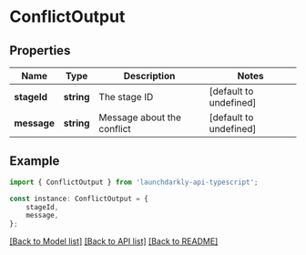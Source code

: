 # ConflictOutput


## Properties

Name | Type | Description | Notes
------------ | ------------- | ------------- | -------------
**stageId** | **string** | The stage ID | [default to undefined]
**message** | **string** | Message about the conflict | [default to undefined]

## Example

```typescript
import { ConflictOutput } from 'launchdarkly-api-typescript';

const instance: ConflictOutput = {
    stageId,
    message,
};
```

[[Back to Model list]](../README.md#documentation-for-models) [[Back to API list]](../README.md#documentation-for-api-endpoints) [[Back to README]](../README.md)
